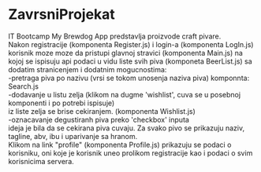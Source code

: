 # ZavrsniProjekat
IT Bootcamp
My Brewdog App predstavlja proizvode craft pivare.</br>
Nakon registracije (komponenta Register.js) i login-a (komponenta LogIn.js) korisnik moze moze da pristupi glavnoj stravici (komponenta Main.js) na kojoj se ispisuju api podaci u vidu liste svih piva (komponeta BeerList.js) sa dodatim stranicenjem i dodatnim mogucnostima:</br>
-pretraga piva po nazivu (vrsi se tokom unosenja naziva piva) komponnta: Search.js </br>
-dodavanje u listu zelja (klikom na dugme 'wishlist', cuva se u posebnoj komponenti i po potrebi ispisuje)</br>
iz liste zelja se brise cekiranjem. (komponenta Wishlist.js)</br>
-oznacavanje degustiranh piva preko 'checkbox' inputa</br>
ideja je bila da se cekirana piva cuvaju.
Za svako pivo se prikazuju naziv, tagline, abv, ibu i uparivanje sa hranom.</br>
Klikom na link "profile" (komponenta Profile.js) prikazuju se podaci o korisniku, oni koje je korisnik uneo prolikom registracije kao i podaci o svim korisnicima servera. 


